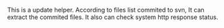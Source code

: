 This is a update helper.
According to files list commited to svn, It can extract the commited files.
It also can check system http response status.